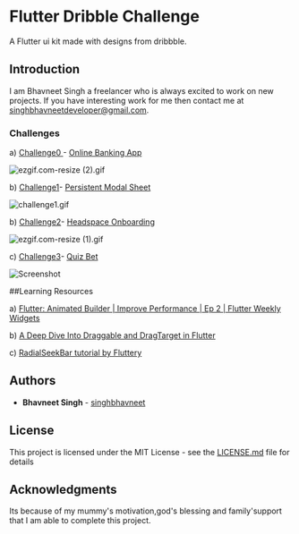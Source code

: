 # Flutter Dribble Challenge
A Flutter ui kit made with designs from dribbble.

## Introduction

I am Bhavneet Singh a freelancer who is always excited to work on new projects. If you have interesting work for me then contact me at singhbhavneetdeveloper@gmail.com.


### Challenges
a) [Challenge0 ](https://github.com/singhbhavneet/Flutter-Dribbble-Challenge/tree/master/lib/challenge0)- [Online Banking App](https://dribbble.com/shots/6104857-Online-Banking-App)

![ezgif.com-resize (2).gif](https://www.dropbox.com/s/1b5lbhfm0uhg68i/ezgif.com-resize%20%282%29.gif?dl=0&raw=1)

b) [Challenge1](https://github.com/singhbhavneet/Flutter-Dribbble-Challenge/tree/master/lib/challenge1)- [Persistent Modal Sheet](https://twitter.com/Carbon187/status/1102998527427428353)

![challenge1.gif](https://www.dropbox.com/s/eknjn9vqky9dl2v/ezgif.com-resize.gif?dl=0&raw=1)

b) [Challenge2](https://github.com/singhbhavneet/Flutter-Dribbble-Challenge/tree/master/lib/challenge2)- [Headspace Onboarding](https://dribbble.com/shots/4931482-Headspace-Onboarding-Redesign)

![ezgif.com-resize (1).gif](https://www.dropbox.com/s/pfo133mgpz4l1lv/ezgif.com-resize%20%281%29.gif?dl=0&raw=1)

c) [Challenge3](https://github.com/singhbhavneet/Flutter-Dribbble-Challenge/tree/master/lib/challenge3)- [Quiz Bet](https://dribbble.com/shots/6164423-QuizBet-Animation)

![Screenshot](https://www.dropbox.com/s/uzry0b0g8qvklt8/ezgif.com-resize%20%283%29.gif?dl=0&raw=1)

##Learning Resources

a) [Flutter: Animated Builder | Improve Performance | Ep 2 | Flutter Weekly Widgets](https://www.youtube.com/watch?v=ssz7pJQTokM)

b) [A Deep Dive Into Draggable and DragTarget in Flutter](https://medium.com/flutter-community/a-deep-dive-into-draggable-and-dragtarget-in-flutter-487919f6f1e4)

c) [RadialSeekBar tutorial by Fluttery](https://youtu.be/FE7Vtzq52xg?t=2076)

## Authors

* **Bhavneet Singh**  - [singhbhavneet](https://github.com/singhbhavneet)

## License

This project is licensed under the MIT License - see the [LICENSE.md](LICENSE.md) file for details

## Acknowledgments

Its because of my mummy's motivation,god's blessing and family'support that I am able to complete this project.
